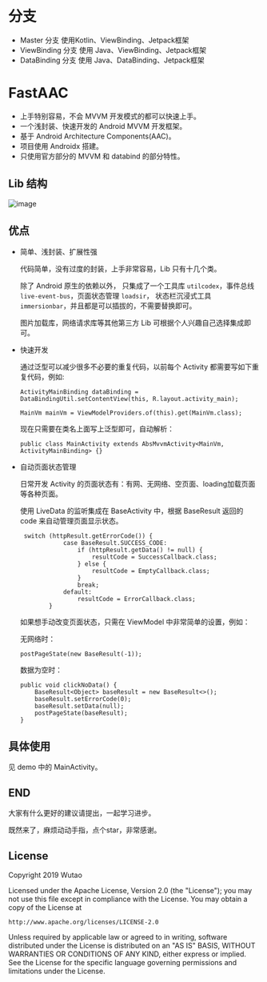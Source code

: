 # 分支
- Master 分支 使用Kotlin、ViewBinding、Jetpack框架
- ViewBinding 分支 使用 Java、ViewBinding、Jetpack框架
- DataBinding 分支 使用 Java、DataBinding、Jetpack框架

# FastAAC

- 上手特别容易，不会 MVVM 开发模式的都可以快速上手。
- 一个浅封装、快速开发的 Android MVVM 开发框架。
- 基于 Android Architecture Components(AAC)。
- 项目使用 Androidx 搭建。
- 只使用官方部分的 MVVM 和 databind 的部分特性。

## Lib 结构
   ![image](https://github.com/ldlywt/FastAAC/raw/master/img/structure.png)

## 优点

- 简单、浅封装、扩展性强
 
    代码简单，没有过度的封装，上手非常容易，Lib 只有十几个类。
    
    除了 Android 原生的依赖以外，
    只集成了一个工具库 `utilcodex`，事件总线 `live-event-bus`，页面状态管理 `loadsir`，
    状态栏沉浸式工具 `immersionbar`，并且都是可以插拔的，不需要替换即可。
    
    图片加载库，网络请求库等其他第三方 Lib 可根据个人兴趣自己选择集成即可。
    

- 快速开发

    通过泛型可以减少很多不必要的重复代码，以前每个 Activity 都需要写如下重复代码，例如:
    ```
    ActivityMainBinding dataBinding = DataBindingUtil.setContentView(this, R.layout.activity_main);
    
    MainVm mainVm = ViewModelProviders.of(this).get(MainVm.class);
    ```
    现在只需要在类名上面写上泛型即可，自动解析：
    ```
    public class MainActivity extends AbsMvvmActivity<MainVm, ActivityMainBinding> {}
    ```
    
- 自动页面状态管理

    日常开发 Activity 的页面状态有：有网、无网络、空页面、loading加载页面等各种页面。
    
    使用 LiveData 的监听集成在 BaseActivity 中，根据 BaseResult 返回的 code 来自动管理页面显示状态。
    ```
     switch (httpResult.getErrorCode()) {
                case BaseResult.SUCCESS_CODE:
                    if (httpResult.getData() != null) {
                        resultCode = SuccessCallback.class;
                    } else {
                        resultCode = EmptyCallback.class;
                    }
                    break;
                default:
                    resultCode = ErrorCallback.class;
            }
    ```
    
    如果想手动改变页面状态，只需在 ViewModel 中非常简单的设置，例如：
    
    无网络时：
    ```
    postPageState(new BaseResult(-1));
    ```
    
    数据为空时：
    ```
    public void clickNoData() {
        BaseResult<Object> baseResult = new BaseResult<>();
        baseResult.setErrorCode(0);
        baseResult.setData(null);
        postPageState(baseResult);
    }
    ```
 
## 具体使用
见 demo 中的 MainActivity。   

## END
大家有什么更好的建议请提出，一起学习进步。

既然来了，麻烦动动手指，点个star，非常感谢。
 
## License

Copyright 2019 Wutao

Licensed under the Apache License, Version 2.0 (the "License");
you may not use this file except in compliance with the License.
You may obtain a copy of the License at

    http://www.apache.org/licenses/LICENSE-2.0

Unless required by applicable law or agreed to in writing, software
distributed under the License is distributed on an "AS IS" BASIS,
WITHOUT WARRANTIES OR CONDITIONS OF ANY KIND, either express or implied.
See the License for the specific language governing permissions and
limitations under the License.



